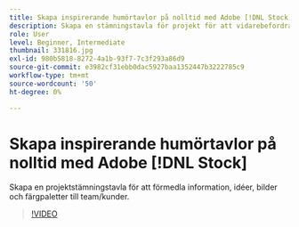 ```yaml
---
title: Skapa inspirerande humörtavlor på nolltid med Adobe [!DNL Stock]
description: Skapa en stämningstavla för projekt för att vidarebefordra information, idéer, bilder och färgpaletter till team/kunder
role: User
level: Beginner, Intermediate
thumbnail: 331816.jpg
exl-id: 980b5818-8272-4a1b-93f7-7c3f293a86d9
source-git-commit: e3982cf31ebb0dac5927baa1352447b3222785c9
workflow-type: tm+mt
source-wordcount: '50'
ht-degree: 0%

---
```


# Skapa inspirerande humörtavlor på nolltid med Adobe [!DNL Stock]

Skapa en projektstämningstavla för att förmedla information, idéer, bilder och färgpaletter till team/kunder.

>[!VIDEO](https://video.tv.adobe.com/v/331816?hidetitle=true)
